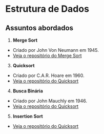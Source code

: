 # Estrutura de Dados

## Assuntos abordados

1. **Merge Sort**
  - Criado por John Von Neumann em 1945.
  - [Veja o repositório do Merge Sort](https://github.com/JandersonMota/estrutura-de-dados/tree/main/Merge-Sort)
3. **Quicksort**
  - Criado por C.A.R. Hoare em 1960.
  - [Veja o repositório do Quicksort](https://github.com/JandersonMota/estrutura-de-dados/tree/main/Quicksort)
4. **Busca Binária**
  - Criado por John Mauchly em 1946.
  - [Veja o repositório do Quicksort](https://github.com/JandersonMota/estrutura-de-dados/tree/main/Busca-Binaria)
5. **Insertion Sort**
  - [Veja o repositório do Quicksort](https://github.com/JandersonMota/estrutura-de-dados/tree/main/Insertion-Sort)
